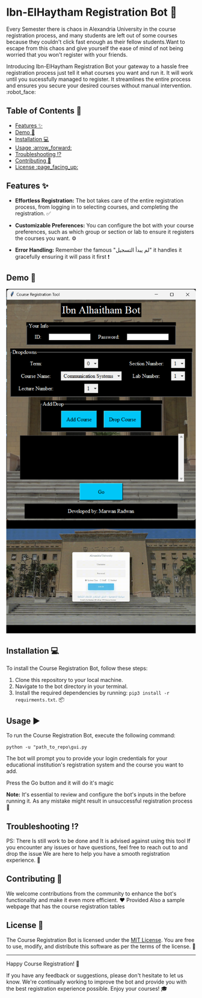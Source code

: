 # Ibn-ElHaytham Registration Bot :robot:

Every Semester there is chaos in Alexandria University in the course registration process, and many students are left out of  some courses because they couldn't click fast enough as their fellow students.Want to escape from this chaos and give yourself the ease of mind of not being worried that you won't register with your friends.

Introducing Ibn-ElHaytham Registration Bot your gateway to a hassle free registration process just tell it what courses you want and run it. It will work until you sucessfully managed to register. It streamlines the entire process and ensures you secure your desired courses without manual intervention. :robot_face:
## Table of Contents :bookmark_tabs:

  - [Features :sparkles:](#features-sparkles)
  - [Demo 📸](#demo-)
  - [Installation :computer:](#installation-computer)
  - [Usage :arrow\_forward:](#usage-arrow_forward)
  - [Troubleshooting :interrobang:](#troubleshooting-interrobang)
  - [Contributing :handshake:](#contributing-handshake)
  - [License :page\_facing\_up:](#license-page_facing_up)



## Features :sparkles:

- **Effortless Registration:** The bot takes care of the entire registration process, from logging in to selecting courses, and completing the registration. :white_check_mark:

- **Customizable Preferences:** You can configure the bot with your course preferences, such as which group or section or lab to ensure it registers the courses you want. :gear:

- **Error Handling:** Remember the famous "لم يبدأ التسجيل" it handles it gracefully ensuring it will pass it first  :exclamation:

## Demo 📸
<p align="center" width="100%">
<img src="screenshots/gui.png" align="center">
<img src="screenshots/demo.gif" height=300px>
</p>  

## Installation :computer:

To install the Course Registration Bot, follow these steps:

1. Clone this repository to your local machine.
2. Navigate to the bot directory in your terminal.
3. Install the required dependencies by running: `pip3 install -r requirments.txt`. :package:

## Usage :arrow_forward:

To run the Course Registration Bot, execute the following command:

```
python -u "path_to_repo\gui.py
```

The bot will prompt you to provide your login credentials for your educational institution's registration system and the course you want to add.

Press the Go button and it will do it's magic

**Note:** It's essential to review and configure the bot's inputs in the  before running it. As any mistake might result in unsuccessful registration process :memo:



## Troubleshooting :interrobang:
PS: There Is still work to be done and It is advised against using this tool
If you encounter any issues or have questions, feel free to reach out to and drop the issue We are here to help you have a smooth registration experience. :raised_hands:

## Contributing :handshake:

We welcome contributions from the community to enhance the bot's functionality and make it even more efficient. :heart:
Provided Also a sample webpage that has the course registration tables

## License :page_facing_up:

The Course Registration Bot is licensed under the [MIT License](LICENSE). You are free to use, modify, and distribute this software as per the terms of the license. :scroll:

---

Happy Course Registration! :partying_face:

If you have any feedback or suggestions, please don't hesitate to let us know. We're continually working to improve the bot and provide you with the best registration experience possible. Enjoy your courses! :mortar_board:
